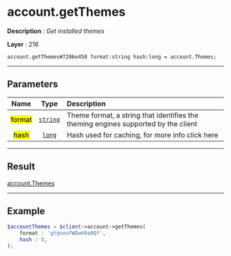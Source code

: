# account.getThemes

**Description** : *Get installed themes*

**Layer** : 216

```tl
account.getThemes#7206e458 format:string hash:long = account.Themes;
```

---

## Parameters

| Name | Type | Description |
| :---: | :---: | :--- |
| <mark>format</mark> | [`string`](type/string) | Theme format, a string that identifies the theming engines supported by the client |
| <mark>hash</mark> | [`long`](type/long) | Hash used for caching, for more info click here |

---

## Result

[account.Themes](type/account.Themes)

---

## Example

```php
$accountThemes = $client->account->getThemes(
	format : 'gtqnosFWDwH9a0Qf',
	hash : 0,
);
```